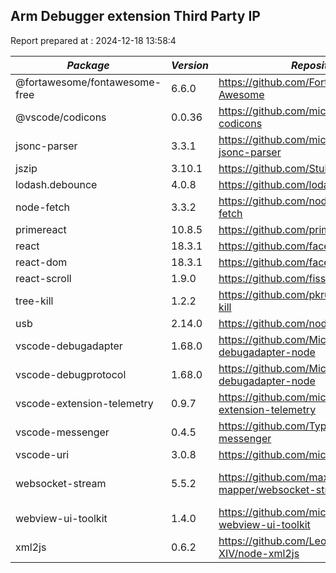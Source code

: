 ## Arm Debugger extension Third Party IP

Report prepared at : 2024-12-18 13:58:4

| *Package* | *Version* | *Repository* | *License* |
|---|---|---|---|
|@fortawesome/fontawesome-free|6.6.0|https://github.com/FortAwesome/Font-Awesome|[MIT](https://github.com/FortAwesome/Font-Awesome/blob/6.x/LICENSE.txt)|
|@vscode/codicons|0.0.36|https://github.com/microsoft/vscode-codicons|[MIT](https://github.com/microsoft/vscode-codicons/blob/main/LICENSE-CODE)|
|jsonc-parser|3.3.1|https://github.com/microsoft/node-jsonc-parser|[MIT](https://github.com/microsoft/node-jsonc-parser/blob/main/LICENSE.md)|
|jszip|3.10.1|https://github.com/Stuk/jszip|[MIT](https://github.com/Stuk/jszip/blob/master/LICENSE.markdown)|
|lodash.debounce|4.0.8|https://github.com/lodash/lodash|[MIT](https://github.com/lodash/lodash/blob/main/LICENSE)|
|node-fetch|3.3.2|https://github.com/node-fetch/node-fetch|[MIT](https://github.com/node-fetch/node-fetch/blob/master/LICENSE.md)|
|primereact|10.8.5|https://github.com/primefaces/primereact|[MIT](https://github.com/primefaces/primereact/blob/master/LICENSE.md)|
|react|18.3.1|https://github.com/facebook/react|[MIT](https://github.com/facebook/react/blob/main/LICENSE)|
|react-dom|18.3.1|https://github.com/facebook/react|[MIT](https://github.com/facebook/react/blob/main/LICENSE)|
|react-scroll|1.9.0|https://github.com/fisshy/react-scroll|[MIT](https://github.com/fisshy/react-scroll/blob/master/LICENSE)|
|tree-kill|1.2.2|https://github.com/pkrumins/node-tree-kill|[MIT](https://github.com/pkrumins/node-tree-kill/blob/master/LICENSE)|
|usb|2.14.0|https://github.com/node-usb/node-usb|[MIT](https://github.com/node-usb/node-usb/blob/master/LICENSE)|
|vscode-debugadapter|1.68.0|https://github.com/Microsoft/vscode-debugadapter-node|[MIT](https://github.com/Microsoft/vscode-debugadapter-node/blob/master/License.txt)|
|vscode-debugprotocol|1.68.0|https://github.com/Microsoft/vscode-debugadapter-node|[MIT](https://github.com/Microsoft/vscode-debugadapter-node/blob/master/License.txt)|
|vscode-extension-telemetry|0.9.7|https://github.com/microsoft/vscode-extension-telemetry|[MIT](https://github.com/microsoft/vscode-extension-telemetry/blob/main/LICENSE)|
|vscode-messenger|0.4.5|https://github.com/TypeFox/vscode-messenger|[MIT](https://github.com/TypeFox/vscode-messenger/blob/main/LICENSE)|
|vscode-uri|3.0.8|https://github.com/microsoft/vscode-uri|[MIT](https://github.com/microsoft/vscode-uri/blob/main/LICENSE.md)|
|websocket-stream|5.5.2|https://github.com/max-mapper/websocket-stream|[BSD-2-Clause](https://github.com/max-mapper/websocket-stream/blob/master/LICENSE)|
|webview-ui-toolkit|1.4.0|https://github.com/microsoft/vscode-webview-ui-toolkit|[MIT](https://github.com/microsoft/vscode-webview-ui-toolkit/blob/main/LICENSE)|
|xml2js|0.6.2|https://github.com/Leonidas-from-XIV/node-xml2js|[MIT](https://github.com/Leonidas-from-XIV/node-xml2js/blob/master/LICENSE)|
